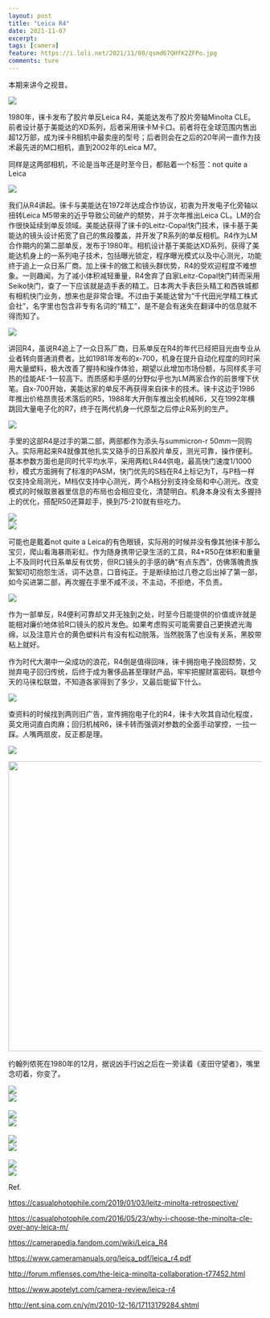 ```yaml
---
layout: post
title: "Leica R4"
date: 2021-11-07
excerpt: 
tags: [camera]
feature: https://i.loli.net/2021/11/08/qsmd67QHfK2ZFPo.jpg
comments: ture
---
```



本期来讲今之视昔。

![](https://i.loli.net/2021/11/08/lpjLA87qSzoMYaf.jpg)

1980年，徕卡发布了胶片单反Leica R4，美能达发布了胶片旁轴Minolta CLE。前者设计基于美能达的XD系列，后者采用徕卡M卡口。前者将在全球范围内售出超12万部，成为徕卡R相机中最卖座的型号；后者则会在之后的20年间一直作为技术最先进的M口相机，直到2002年的Leica M7。

同样是这两部相机，不论是当年还是时至今日，都贴着一个标签：not quite a Leica

![](https://i.loli.net/2021/11/08/qsmd67QHfK2ZFPo.jpg)

我们从R4讲起。徕卡与美能达在1972年达成合作协议，初衷为开发电子化旁轴以扭转Leica M5带来的近乎导致公司破产的颓势，并于次年推出Leica CL。LM的合作很快延续到单反领域。美能达获得了徕卡的Leitz-Copal快门技术，徕卡基于美能达的镜头设计拓宽了自己的焦段覆盖，并开发了R系列的单反相机。R4作为LM合作期内的第二部单反，发布于1980年。相机设计基于美能达XD系列，获得了美能达机身上的一系列电子技术，包括曝光锁定，程序曝光模式以及中心测光，功能终于追上一众日系厂商。加上徕卡的做工和镜头群优势，R4的受欢迎程度不难想象。一则趣闻，为了减小体积减轻重量，R4舍弃了自家Leitz-Copal快门转而采用Seiko快门，查了一下应该就是造手表的精工。日本两大手表巨头精工和西铁城都有相机快门业务，想来也是非常合理。不过由于美能达曾为“千代田光学精工株式会社”，名字里也包含非专有名词的“精工”，是不是会有迷失在翻译中的信息就不得而知了。

![](https://i.loli.net/2021/11/08/eOZsDAGarLzp1di.jpg)

讲回R4，虽说R4追上了一众日系厂商，日系单反在R4的年代已经把目光由专业从业者转向普通消费者。比如1981年发布的x-700，机身在提升自动化程度的同时采用大量塑料，极大改善了握持和操作体验，期望以此增加市场份额，与同样炙手可热的佳能AE-1一较高下。而质感和手感的分野似乎也为LM两家合作的前景埋下伏笔。自x-700开始，美能达家的单反不再获得来自徕卡的技术。徕卡这边于1986年推出价格昂贵技术落后的R5，1988年大开倒车推出全机械R6，又在1992年横跳回大量电子化的R7，终于在两代机身一代原型之后停止R系列的生产。

![](https://i.loli.net/2021/11/08/T6sxALd9F1EbCRH.jpg)

手里的这部R4是过手的第二部，两部都作为添头与summicron-r 50mm一同购入。实际用起来R4就像其他扎实又硌手的日系胶片单反，测光可靠，操作便利。基本参数方面也是同时代平均水平，采用两粒LR44供电，最高快门速度1/1000秒，模式方面拥有了标准的PASM，快门优先的S档在R4上标记为T，与P档一样仅支持全局测光，M档仅支持中心测光，两个A档分别支持全局和中心测光。改变模式的时候取景器里信息的布局也会相应变化，清楚明白。机身本身没有太多握持上的优化，搭配R50还算趁手，换到75-210就有些吃力。

![](https://i.loli.net/2021/11/08/6GJUboXMeED3StZ.jpg)
<br>
![](https://i.loli.net/2021/11/08/WfU9gIH1Z3KV7d6.jpg)

可能也是戴着not quite a Leica的有色眼镜，实际用的时候并没有像其他徕卡那么宝贝，爬山看海暴雨彩虹。作为随身携带记录生活的工具，R4+R50在体积和重量上不及同时代日系单反有优势，但R口镜头的手感的确“有点东西”，仿佛落魄贵族絮絮叨叨抱怨生活，词不达意，口音纯正。于是断续拍过几卷之后出掉了第一部，如今买进第二部，再次握在手里不咸不淡，不主动，不拒绝，不负责。

![](https://i.loli.net/2021/11/08/3WMPEykmsaBZjC9.jpg)

作为一部单反，R4便利可靠却又并无独到之处，时至今日能提供的价值或许就是能相对廉价地体验R口镜头的胶片发色。如果考虑购买可能需要自己更换遮光海绵，以及注意片仓的黄色塑料片有没有松动脱落。当然脱落了也没有关系，黑胶带粘上就好。

作为时代大潮中一朵成功的浪花，R4倒是值得回味，徕卡拥抱电子挽回颓势，又抛弃电子回归传统，后终于成为奢侈品甚至理财产品，牢牢把握财富密码。联想今天的马徕松联盟，不知道各家得到了多少，又最后能留下什么。

![](https://i.loli.net/2021/11/08/wXYEDj9nZ4PBkbO.jpg)

查资料的时候找到两则旧广告，宣传拥抱电子化的R4，徕卡大吹其自动化程度，英文用词直白肉麻；回归机械R6，徕卡转而强调对参数的全面手动掌控，一拉一踩。人嘴两扇皮，反正都是理。

![](https://i.loli.net/2021/11/08/ovNOGULCwbaZF2t.jpg)
<br>

<img src="https://i.loli.net/2021/11/08/bQ4pdHehJmUPzIx.jpg" alt="" width="576">

约翰列侬死在1980年的12月，据说凶手行凶之后在一旁读着《麦田守望者》，嘴里念叨着，你变了。

![](https://i.loli.net/2021/11/08/hHX73c9BdxYVTuU.jpg)
<br>
![](https://i.loli.net/2021/11/08/vKDezJZ2Qld1CT6.jpg)
<br>
<br>
![](https://i.loli.net/2021/11/08/fVsTwlMxuYrkOFh.jpg)
<br>
![](https://i.loli.net/2021/11/08/gKXbciuR9kzOmyT.jpg)
<br>
<br>
![](https://i.loli.net/2021/11/08/mzT15bDUH4JYRuG.jpg)
<br>
![](https://i.loli.net/2021/11/08/zoWsic7XU3k62SF.jpg)
<br>
<br>
![](https://i.loli.net/2021/11/08/TnysBugf9cYziHv.jpg)
<br>
![](https://i.loli.net/2021/11/08/ZpIHVm9ncEbiPfQ.jpg)



Ref.

https://casualphotophile.com/2019/01/03/leitz-minolta-retrospective/

https://casualphotophile.com/2016/05/23/why-i-choose-the-minolta-cle-over-any-leica-m/

https://camerapedia.fandom.com/wiki/Leica_R4

https://www.cameramanuals.org/leica_pdf/leica_r4.pdf

http://forum.mflenses.com/the-leica-minolta-collaboration-t77452.html

https://www.apotelyt.com/camera-review/leica-r4 

http://ent.sina.com.cn/y/m/2010-12-16/17113179284.shtml